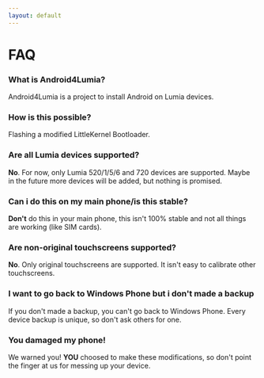 ```yaml
---
layout: default
---
```


# **FAQ**

### What is Android4Lumia?

Android4Lumia is a project to install Android on Lumia devices.

### How is this possible?

Flashing a modified LittleKernel Bootloader.

### Are all Lumia devices supported?

**No**. For now, only Lumia 520/1/5/6 and 720 devices are supported. Maybe in the future more devices will be added, but nothing is promised.

### Can i do this on my main phone/is this stable?

**Don't** do this in your main phone, this isn't 100% stable and not all things are working (like SIM cards).

### Are non-original touchscreens supported?

**No**. Only original touchscreens are supported. It isn't easy to calibrate other touchscreens.

### I want to go back to Windows Phone but i don't made a backup

If you don't made a backup, you can't go back to Windows Phone. Every device backup is unique, so don't ask others for one.

### You damaged my phone!

We warned you! **YOU** choosed to make these modifications, so don't point the finger at us for messing up your device.

